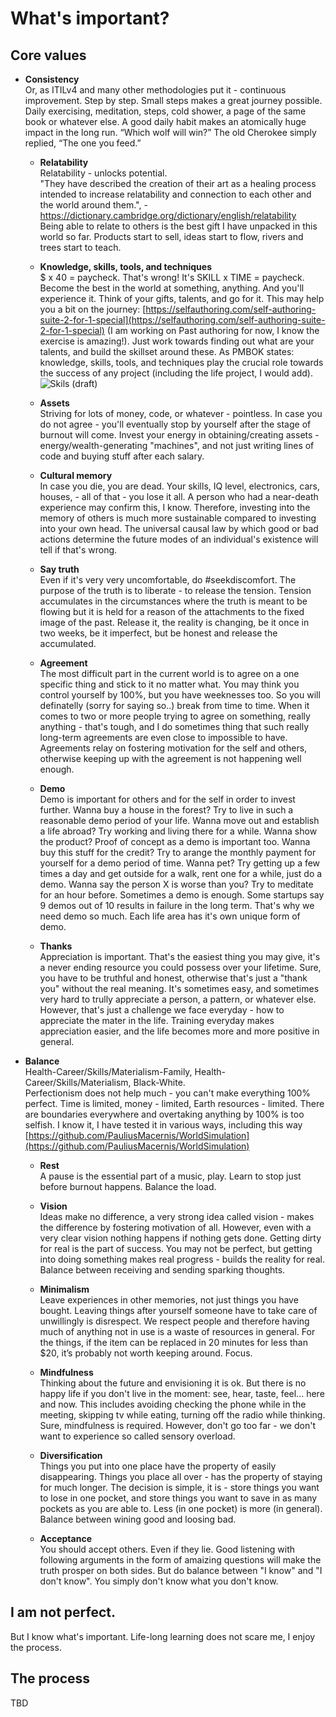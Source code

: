 # What's important?

## Core values

- **Consistency**  
Or, as ITILv4 and many other methodologies put it - continuous improvement. Step by step. Small steps makes a great journey possible. Daily exercising, meditation, steps, cold shower, a page of the same book or whatever else. A good daily habit makes an atomically huge impact in the long run. “Which wolf will win?” The old Cherokee simply replied, “The one you feed.”  

  - **Relatability**  
Relatability - unlocks potential.  
"They have described the creation of their art as a healing process intended to increase relatability and connection to each other and the world around them.", - https://dictionary.cambridge.org/dictionary/english/relatability  
Being able to relate to others is the best gift I have unpacked in this world so far. Products start to sell, ideas start to flow, rivers and trees start to teach.  

  - **Knowledge, skills, tools, and techniques**  
$ x 40 = paycheck. That's wrong! It's SKILL x TIME = paycheck.  
Become the best in the world at something, anything. And you'll experience it. Think of your gifts, talents, and go for it. This may help you a bit on the journey: [https://selfauthoring.com/self-authoring-suite-2-for-1-special](https://selfauthoring.com/self-authoring-suite-2-for-1-special) (I am working on Past authoring for now, I know the exercise is amazing!). Just work towards finding out what are your talents, and build the skillset around these. As PMBOK states: knowledge, skills, tools, and techniques play the crucial role towards the success of any project (including the life project, I would add).  
![Skils (draft)](https://raw.githubusercontent.com/PauliusMacernis/pauliusmacernis.github.io/main/dunning-kruger--effect.png "Skills (draft)")

  - **Assets**  
Striving for lots of money, code, or whatever - pointless. In case you do not agree - you'll eventually stop by yourself after the stage of burnout will come. Invest your energy in obtaining/creating assets - energy/wealth-generating "machines", and not just writing lines of code and buying stuff after each salary.  

  - **Cultural memory**  
In case you die, you are dead. Your skills, IQ level, electronics, cars, houses, - all of that - you lose it all. A person who had a near-death experience may confirm this, I know. Therefore, investing into the memory of others is much more sustainable compared to investing into your own head. The universal causal law by which good or bad actions determine the future modes of an individual's existence will tell if that's wrong.  

  - **Say truth**  
Even if it's very very uncomfortable, do #seekdiscomfort. The purpose of the truth is to liberate - to release the tension. Tension accumulates in the circumstances where the truth is meant to be flowing but it is held for a reason of the attachments to the fixed image of the past. Release it, the reality is changing, be it once in two weeks, be it imperfect, but be honest and release the accumulated.  

  - **Agreement**  
The most difficult part in the current world is to agree on a one specific thing and stick to it no matter what. You may think you control yourself by 100%, but you have weeknesses too. So you will definatelly (sorry for saying so..) break from time to time. When it comes to two or more people trying to agree on something, really anything - that's tough, and I do sometimes thing that such really long-term agreements are even close to impossible to have. Agreements relay on fostering motivation for the self and others, otherwise keeping up with the agreement is not happening well enough.  

  - **Demo**  
Demo is important for others and for the self in order to invest further. Wanna buy a house in the forest? Try to live in such a reasonable demo period of your life. Wanna move out and establish a life abroad? Try working and living there for a while. Wanna show the product? Proof of concept as a demo is important too. Wanna buy this stuff for the credit? Try to arange the monthly payment for yourself for a demo period of time. Wanna pet? Try getting up a few times a day and get outside for a walk, rent one for a while, just do a demo. Wanna say the person X is worse than you? Try to meditate for an hour before. Sometimes a demo is enough. Some startups say 9 demos out of 10 results in failure in the long term. That's why we need demo so much. Each life area has it's own unique form of demo.    
  - **Thanks**  
Appreciation is important. That's the easiest thing you may give, it's a never ending resource you could possess over your lifetime. Sure, you have to be truthful and honest, otherwise that's just a "thank you" without the real meaning. It's sometimes easy, and sometimes very hard to trully appreciate a person, a pattern, or whatever else. However, that's just a challenge we face everyday - how to appreciate the mater in the life. Training everyday makes appreciation easier, and the life becomes more and more positive in general.   

- **Balance**  
Health-Career/Skills/Materialism-Family, Health-Career/Skills/Materialism, Black-White.  
Perfectionism does not help much - you can't make everything 100% perfect. Time is limited, money - limited, Earth resources - limited. There are boundaries everywhere and overtaking anything by 100% is too selfish. I know it, I have tested it in various ways, including this way [https://github.com/PauliusMacernis/WorldSimulation](https://github.com/PauliusMacernis/WorldSimulation)  

  - **Rest**  
A pause is the essential part of a music, play. Learn to stop just before burnout happens. Balance the load.    

  - **Vision**  
Ideas make no difference, a very strong idea called vision - makes the difference by fostering motivation of all. However, even with a very clear vision nothing happens if nothing gets done. Getting dirty for real is the part of success. You may not be perfect, but getting into doing something makes real progress - builds the reality for real. Balance between receiving and sending sparking thoughts.  

  - **Minimalism**  
Leave experiences in other memories, not just things you have bought. Leaving things after yourself someone have to take care of unwillingly is disrespect. We respect people and therefore having much of anything not in use is a waste of resources in general. For the things, if the item can be replaced in 20 minutes for less than $20, it’s probably not worth keeping around. Focus.   

  - **Mindfulness**  
Thinking about the future and envisioning it is ok. But there is no happy life if you don't live in the moment: see, hear, taste, feel... here and now. This includes avoiding checking the phone while in the meeting, skipping tv while eating, turning off the radio while thinking.  Sure, mindfulness is required. However, don't go too far - we don't want to experience so called sensory overload.  

  - **Diversification**  
Things you put into one place have the property of easily disappearing. Things you place all over - has the property of staying for much longer. The decision is simple, it is - store things you want to lose in one pocket, and store things you want to save in as many pockets as you are able to. Less (in one pocket) is more (in general). Balance between wining good and loosing bad.   

  - **Acceptance**  
You should accept others. Even if they lie. Good listening with following arguments in the form of amaizing questions will make the truth prosper on both sides. But do balance between "I know" and "I don't know". You simply don't know what you don't know.  



## I am not perfect. 

But I know what's important. Life-long learning does not scare me, I enjoy the process.  

## The process



TBD
